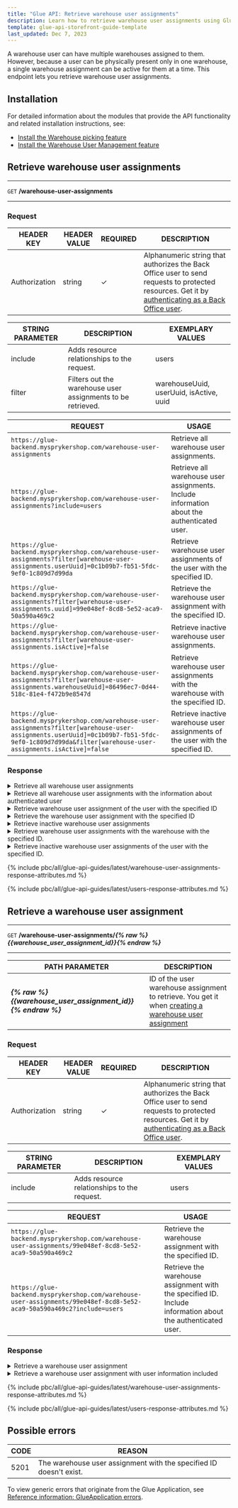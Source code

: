 ```yaml
---
title: "Glue API: Retrieve warehouse user assignments"
description: Learn how to retrieve warehouse user assignments using Glue API within your Spryker Unified Commerce project.
template: glue-api-storefront-guide-template
last_updated: Dec 7, 2023
---
```


A warehouse user can have multiple warehouses assigned to them. However, because a user can be physically present only in one warehouse, a single warehouse assignment can be active for them at a time. This endpoint lets you retrieve warehouse user assignments.

## Installation

For detailed information about the modules that provide the API functionality and related installation instructions, see:

- [Install the Warehouse picking feature](/docs/pbc/all/warehouse-management-system/latest/unified-commerce/install-and-upgrade/install-the-warehouse-picking-feature.html)
- [Install the Warehouse User Management feature](/docs/pbc/all/warehouse-management-system/latest/unified-commerce/install-and-upgrade/install-the-warehouse-user-management-feature.html)

## Retrieve warehouse user assignments

---
`GET` **/warehouse-user-assignments**

---

### Request

| HEADER KEY | HEADER VALUE | REQUIRED | DESCRIPTION |
| --- | --- | --- | --- |
| Authorization | string | &check; | Alphanumeric string that authorizes the Back Office user to send requests to protected resources. Get it by [authenticating as a Back Office user](/docs/pbc/all/identity-access-management/latest/manage-using-glue-api/glue-api-authenticate-as-a-back-office-user.html).  |


| STRING PARAMETER | DESCRIPTION | EXEMPLARY VALUES |
| --- | --- | --- |
| include | Adds resource relationships to the request. | users |
| filter | Filters out the warehouse user assignments to be retrieved. | warehouseUuid, userUuid, isActive, uuid  |

| REQUEST  | USAGE |
| --- | --- |
| `https://glue-backend.mysprykershop.com/warehouse-user-assignments` | Retrieve all warehouse user assignments.  |
| `https://glue-backend.mysprykershop.com/warehouse-user-assignments?include=users` | Retrieve all warehouse user assignments. Include information about the authenticated user.  |
| `https://glue-backend.mysprykershop.com/warehouse-user-assignments?filter[warehouse-user-assignments.userUuid]=0c1b09b7-fb51-5fdc-9ef0-1c809d7d99da` | Retrieve warehouse user assignments of the user with the specified ID. |
| `https://glue-backend.mysprykershop.com/warehouse-user-assignments?filter[warehouse-user-assignments.uuid]=99e048ef-8cd8-5e52-aca9-50a590a469c2` | Retrieve the warehouse user assignment with the specified ID. |
| `https://glue-backend.mysprykershop.com/warehouse-user-assignments?filter[warehouse-user-assignments.isActive]=false` | Retrieve inactive warehouse user assignments. |
| `https://glue-backend.mysprykershop.com/warehouse-user-assignments?filter[warehouse-user-assignments.warehouseUuid]=86496ec7-0d44-518c-81e4-f472b9e8547d` | Retrieve warehouse user assignments with the warehouse with the specified ID. |
| `https://glue-backend.mysprykershop.com/warehouse-user-assignments?filter[warehouse-user-assignments.userUuid]=0c1b09b7-fb51-5fdc-9ef0-1c809d7d99da&filter[warehouse-user-assignments.isActive]=false` | Retrieve inactive warehouse user assignments of the user with the specified ID. |


### Response

<details>
  <summary>Retrieve all warehouse user assignments</summary>

```json
{
    "data": [
        {
            "type": "warehouse-user-assignments",
            "id": "99e048ef-8cd8-5e52-aca9-50a590a469c2",
            "attributes": {
                "userUuid": "0c1b09b7-fb51-5fdc-9ef0-1c809d7d99da",
                "isActive": true,
                "warehouse": {
                    "name": "Warehouse1",
                    "uuid": "834b3731-02d4-5d6f-9a61-d63ae5e70517",
                    "isActive": true
                }
            },
            "links": {
                "self": "https://glue-backend.mysprykershop.com/warehouse-user-assignments/99e048ef-8cd8-5e52-aca9-50a590a469c2"
            }
        },
        {
            "type": "warehouse-user-assignments",
            "id": "39fcc049-758b-5f96-96c4-ecd5e103a8f9",
            "attributes": {
                "userUuid": "0c1b09b7-fb51-5fdc-9ef0-1c809d7d99da",
                "isActive": false,
                "warehouse": {
                    "name": "Video King MER000002 Warehouse 1",
                    "uuid": "86496ec7-0d44-518c-81e4-f472b9e8547d",
                    "isActive": true
                }
            },
            "links": {
                "self": "https://glue-backend.mysprykershop.com/warehouse-user-assignments/39fcc049-758b-5f96-96c4-ecd5e103a8f9"
            }
        },
        {
            "type": "warehouse-user-assignments",
            "id": "1bbc2472-44e8-5f4a-8824-4b580b8d58f7",
            "attributes": {
                "userUuid": "471f5093-fca8-50b7-83d0-d06adc273442",
                "isActive": false,
                "warehouse": {
                    "name": "Budget Cameras MER000005 Warehouse 1",
                    "uuid": "5bf5cc56-a50b-5029-9011-feeed83af180",
                    "isActive": true
                }
            },
            "links": {
                "self": "https://glue-backend.mysprykershop.com/warehouse-user-assignments/1bbc2472-44e8-5f4a-8824-4b580b8d58f7"
            }
        }
    ],
    "links": {
        "self": "https://glue-backend.mysprykershop.com/warehouse-user-assignments"
    }
}
```

</details>

<details>
  <summary>Retrieve all warehouse user assignments with the information about authenticated user</summary>

```json
{
    "data": [
        {
            "type": "warehouse-user-assignments",
            "id": "99e048ef-8cd8-5e52-aca9-50a590a469c2",
            "attributes": {
                "userUuid": "0c1b09b7-fb51-5fdc-9ef0-1c809d7d99da",
                "isActive": true,
                "warehouse": {
                    "name": "Warehouse1",
                    "uuid": "834b3731-02d4-5d6f-9a61-d63ae5e70517",
                    "isActive": true
                }
            },
            "relationships": {
                "users": {
                    "data": [
                        {
                            "type": "users",
                            "id": "0c1b09b7-fb51-5fdc-9ef0-1c809d7d99da"
                        }
                    ]
                }
            },
            "links": {
                "self": "https://glue-backend.mysprykershop.com/warehouse-user-assignments/99e048ef-8cd8-5e52-aca9-50a590a469c2?include=users"
            }
        },
        {
            "type": "warehouse-user-assignments",
            "id": "39fcc049-758b-5f96-96c4-ecd5e103a8f9",
            "attributes": {
                "userUuid": "0c1b09b7-fb51-5fdc-9ef0-1c809d7d99da",
                "isActive": false,
                "warehouse": {
                    "name": "Video King MER000002 Warehouse 1",
                    "uuid": "86496ec7-0d44-518c-81e4-f472b9e8547d",
                    "isActive": true
                }
            },
            "relationships": {
                "users": {
                    "data": [
                        {
                            "type": "users",
                            "id": "0c1b09b7-fb51-5fdc-9ef0-1c809d7d99da"
                        }
                    ]
                }
            },
            "links": {
                "self": "https://glue-backend.mysprykershop.com/warehouse-user-assignments/39fcc049-758b-5f96-96c4-ecd5e103a8f9?include=users"
            }
        },
        {
            "type": "warehouse-user-assignments",
            "id": "1bbc2472-44e8-5f4a-8824-4b580b8d58f7",
            "attributes": {
                "userUuid": "471f5093-fca8-50b7-83d0-d06adc273442",
                "isActive": false,
                "warehouse": {
                    "name": "Budget Cameras MER000005 Warehouse 1",
                    "uuid": "5bf5cc56-a50b-5029-9011-feeed83af180",
                    "isActive": true
                }
            },
            "relationships": {
                "users": {
                    "data": [
                        {
                            "type": "users",
                            "id": "0c1b09b7-fb51-5fdc-9ef0-1c809d7d99da"
                        }
                    ]
                }
            },
            "links": {
                "self": "https://glue-backend.mysprykershop.com/warehouse-user-assignments/1bbc2472-44e8-5f4a-8824-4b580b8d58f7?include=users"
            }
        }
    ],
    "links": {
        "self": "https://glue-backend.mysprykershop.com/warehouse-user-assignments?include=users"
    },
    "included": [
        {
            "type": "users",
            "id": "0c1b09b7-fb51-5fdc-9ef0-1c809d7d99da",
            "attributes": {
                "username": "herald.hopkins@spryker.com",
                "firstName": "Herald",
                "lastName": "Hopkins"
            },
            "links": {
                "self": "https://glue-backend.mysprykershop.com/users/0c1b09b7-fb51-5fdc-9ef0-1c809d7d99da?include=users"
            }
        }
    ]
}
```

</details>

<details>
  <summary>Retrieve warehouse user assignment of the user with the specified ID</summary>

```json
{
    "data": [
        {
            "type": "warehouse-user-assignments",
            "id": "99e048ef-8cd8-5e52-aca9-50a590a469c2",
            "attributes": {
                "userUuid": "0c1b09b7-fb51-5fdc-9ef0-1c809d7d99da",
                "isActive": true,
                "warehouse": {
                    "name": "Warehouse1",
                    "uuid": "834b3731-02d4-5d6f-9a61-d63ae5e70517",
                    "isActive": true
                }
            },
            "links": {
                "self": "https://glue-backend.mysprykershop.com/warehouse-user-assignments/99e048ef-8cd8-5e52-aca9-50a590a469c2?filter[warehouse-user-assignments.userUuid]=0c1b09b7-fb51-5fdc-9ef0-1c809d7d99da"
            }
        },
        {
            "type": "warehouse-user-assignments",
            "id": "39fcc049-758b-5f96-96c4-ecd5e103a8f9",
            "attributes": {
                "userUuid": "0c1b09b7-fb51-5fdc-9ef0-1c809d7d99da",
                "isActive": false,
                "warehouse": {
                    "name": "Video King MER000002 Warehouse 1",
                    "uuid": "86496ec7-0d44-518c-81e4-f472b9e8547d",
                    "isActive": true
                }
            },
            "links": {
                "self": "https://glue-backend.mysprykershop.com/warehouse-user-assignments/39fcc049-758b-5f96-96c4-ecd5e103a8f9?filter[warehouse-user-assignments.userUuid]=0c1b09b7-fb51-5fdc-9ef0-1c809d7d99da"
            }
        }
    ],
    "links": {
        "self": "https://glue-backend.mysprykershop.com/warehouse-user-assignments?filter[warehouse-user-assignments.userUuid]=0c1b09b7-fb51-5fdc-9ef0-1c809d7d99da"
    }
}
```

</details>


<details>
  <summary>Retrieve the warehouse user assignment with the specified ID</summary>

```json
{
    "data": [
        {
            "type": "warehouse-user-assignments",
            "id": "99e048ef-8cd8-5e52-aca9-50a590a469c2",
            "attributes": {
                "userUuid": "0c1b09b7-fb51-5fdc-9ef0-1c809d7d99da",
                "isActive": true,
                "warehouse": {
                    "name": "Warehouse1",
                    "uuid": "834b3731-02d4-5d6f-9a61-d63ae5e70517",
                    "isActive": true
                }
            },
            "links": {
                "self": "https://glue-backend.mysprykershop.com/warehouse-user-assignments/99e048ef-8cd8-5e52-aca9-50a590a469c2?filter[warehouse-user-assignments.uuid]=99e048ef-8cd8-5e52-aca9-50a590a469c2"
            }
        }
    ],
    "links": {
        "self": "https://glue-backend.mysprykershop.com/warehouse-user-assignments?filter[warehouse-user-assignments.uuid]=99e048ef-8cd8-5e52-aca9-50a590a469c2"
    }
}
```

</details>

<details>
  <summary>Retrieve inactive warehouse user assignments</summary>

```json
{
    "data": [        
        {
            "type": "warehouse-user-assignments",
            "id": "39fcc049-758b-5f96-96c4-ecd5e103a8f9",
            "attributes": {
                "userUuid": "0c1b09b7-fb51-5fdc-9ef0-1c809d7d99da",
                "isActive": false,
                "warehouse": {
                    "name": "Video King MER000002 Warehouse 1",
                    "uuid": "86496ec7-0d44-518c-81e4-f472b9e8547d",
                    "isActive": true
                }
            },
            "links": {
                "self": "https://glue-backend.mysprykershop.com/warehouse-user-assignments/39fcc049-758b-5f96-96c4-ecd5e103a8f9?filter[warehouse-user-assignments.isActive]=false"
            }
        },
        {
            "type": "warehouse-user-assignments",
            "id": "1bbc2472-44e8-5f4a-8824-4b580b8d58f7",
            "attributes": {
                "userUuid": "0c1b09b7-fb51-5fdc-9ef0-1c809d7d99da",
                "isActive": false,
                "warehouse": {
                    "name": "Budget Cameras MER000005 Warehouse 1",
                    "uuid": "5bf5cc56-a50b-5029-9011-feeed83af180",
                    "isActive": true
                }
            },
            "links": {
                "self": "https://glue-backend.mysprykershop.com/warehouse-user-assignments/1bbc2472-44e8-5f4a-8824-4b580b8d58f7?filter[warehouse-user-assignments.isActive]=false"
            }
        }
    ],
    "links": {
        "self": "https://glue-backend.mysprykershop.com/warehouse-user-assignments?filter[warehouse-user-assignments.isActive]=false"
    }
}
```

</details>

<details>
  <summary>Retrieve warehouse user assignments with the warehouse with the specified ID.</summary>

```json
{
    "data": [
        {
            "type": "warehouse-user-assignments",
            "id": "39fcc049-758b-5f96-96c4-ecd5e103a8f9",
            "attributes": {
                "userUuid": "0c1b09b7-fb51-5fdc-9ef0-1c809d7d99da",
                "isActive": false,
                "warehouse": {
                    "name": "Video King MER000002 Warehouse 1",
                    "uuid": "86496ec7-0d44-518c-81e4-f472b9e8547d",
                    "isActive": true
                }
            },
            "links": {
                "self": "https://glue-backend.mysprykershop.com/warehouse-user-assignments/39fcc049-758b-5f96-96c4-ecd5e103a8f9?filter[warehouse-user-assignments.warehouseUuid]=86496ec7-0d44-518c-81e4-f472b9e8547d"
            }
        }
    ],
    "links": {
        "self": "https://glue-backend.mysprykershop.com/warehouse-user-assignments?filter[warehouse-user-assignments.warehouseUuid]=86496ec7-0d44-518c-81e4-f472b9e8547d"
    }
}
```

</details>

<details>
  <summary>Retrieve inactive warehouse user assignments of the user with the specified ID.</summary>

```json
{
    "data": [
        {
            "type": "warehouse-user-assignments",
            "id": "39fcc049-758b-5f96-96c4-ecd5e103a8f9",
            "attributes": {
                "userUuid": "0c1b09b7-fb51-5fdc-9ef0-1c809d7d99da",
                "isActive": false,
                "warehouse": {
                    "name": "Video King MER000002 Warehouse 1",
                    "uuid": "86496ec7-0d44-518c-81e4-f472b9e8547d",
                    "isActive": true
                }
            },
            "links": {
                "self": "https://glue-backend.mysprykershop.com/warehouse-user-assignments/39fcc049-758b-5f96-96c4-ecd5e103a8f9?filter[warehouse-user-assignments.userUuid]=0c1b09b7-fb51-5fdc-9ef0-1c809d7d99da&filter[warehouse-user-assignments.isActive]=false"
            }
        },
        {
            "type": "warehouse-user-assignments",
            "id": "1bbc2472-44e8-5f4a-8824-4b580b8d58f7",
            "attributes": {
                "userUuid": "0c1b09b7-fb51-5fdc-9ef0-1c809d7d99da",
                "isActive": false,
                "warehouse": {
                    "name": "Budget Cameras MER000005 Warehouse 1",
                    "uuid": "5bf5cc56-a50b-5029-9011-feeed83af180",
                    "isActive": true
                }
            },
            "links": {
                "self": "https://glue-backend.mysprykershop.com/warehouse-user-assignments/1bbc2472-44e8-5f4a-8824-4b580b8d58f7?filter[warehouse-user-assignments.userUuid]=0c1b09b7-fb51-5fdc-9ef0-1c809d7d99da&filter[warehouse-user-assignments.isActive]=false"
            }
        }
    ],
    "links": {
        "self": "https://glue-backend.mysprykershop.com/warehouse-user-assignments?filter[warehouse-user-assignments.userUuid]=0c1b09b7-fb51-5fdc-9ef0-1c809d7d99da&filter[warehouse-user-assignments.isActive]=false"
    }
}
```

</details>

{% include pbc/all/glue-api-guides/latest/warehouse-user-assignments-response-attributes.md %} <!-- To edit, see /_includes/pbc/all/glue-api-guides/202311.0/warehouse-user-assignments-response-attributes.md -->


{% include pbc/all/glue-api-guides/latest/users-response-attributes.md %} <!-- To edit, see /_includes/pbc/all/glue-api-guides/202311.0/users-response-attributes.md -->

## Retrieve a warehouse user assignment

---
`GET` **/warehouse-user-assignments/*{% raw %}{{warehouse_user_assignment_id}}{% endraw %}***

---

| PATH PARAMETER | DESCRIPTION |
| - | - |
| ***{% raw %}{{warehouse_user_assignment_id}}{% endraw %}*** | ID of the user warehouse assignment to retrieve. You get it when [creating a warehouse user assignment](/docs/pbc/all/warehouse-management-system/latest/unified-commerce/manage-using-glue-api/manage-warehouse-user-assignments/glue-api-create-warehouse-user-assignments.html) |

### Request

| HEADER KEY | HEADER VALUE | REQUIRED | DESCRIPTION |
| --- | --- | --- | --- |
| Authorization | string | &check; | Alphanumeric string that authorizes the Back Office user to send requests to protected resources. Get it by [authenticating as a Back Office user](/docs/pbc/all/identity-access-management/latest/manage-using-glue-api/glue-api-authenticate-as-a-back-office-user.html).  |

| STRING PARAMETER | DESCRIPTION | EXEMPLARY VALUES |
| --- | --- | --- |
| include | Adds resource relationships to the request. | users |

| REQUEST  | USAGE |
| --- | --- |
| `https://glue-backend.mysprykershop.com/warehouse-user-assignments/99e048ef-8cd8-5e52-aca9-50a590a469c2` | Retrieve the warehouse assignment with the specified ID.  |
| `https://glue-backend.mysprykershop.com/warehouse-user-assignments/99e048ef-8cd8-5e52-aca9-50a590a469c2?include=users` | Retrieve the warehouse assignment with the specified ID. Include information about the authenticated user. |




### Response


<details>
  <summary>Retrieve a warehouse user assignment</summary>

```json
{
    "data": {
        "type": "warehouse-user-assignments",
        "id": "99e048ef-8cd8-5e52-aca9-50a590a469c2",
        "attributes": {
            "userUuid": "0c1b09b7-fb51-5fdc-9ef0-1c809d7d99da",
            "isActive": true,
            "warehouse": {
                "name": "Warehouse1",
                "uuid": "834b3731-02d4-5d6f-9a61-d63ae5e70517",
                "isActive": true
            }
        },
        "links": {
            "self": "https://glue-backend.mysprykershop.com/warehouse-user-assignments/99e048ef-8cd8-5e52-aca9-50a590a469c2"
        }
    }
}
```

</details>

<details>
  <summary>Retrieve a warehouse user assignment with user information included</summary>

```json
{
    "data": {
        "type": "warehouse-user-assignments",
        "id": "99e048ef-8cd8-5e52-aca9-50a590a469c2",
        "attributes": {
            "userUuid": "0c1b09b7-fb51-5fdc-9ef0-1c809d7d99da",
            "isActive": true,
            "warehouse": {
                "name": "Warehouse1",
                "uuid": "834b3731-02d4-5d6f-9a61-d63ae5e70517",
                "isActive": true
            }
        },
        "relationships": {
            "users": {
                "data": [
                    {
                        "type": "users",
                        "id": "0c1b09b7-fb51-5fdc-9ef0-1c809d7d99da"
                    }
                ]
            }
        },
        "links": {
            "self": "https://glue-backend.mysprykershop.com/warehouse-user-assignments/99e048ef-8cd8-5e52-aca9-50a590a469c2?include=users"
        }
    },
    "included": [
        {
            "type": "users",
            "id": "0c1b09b7-fb51-5fdc-9ef0-1c809d7d99da",
            "attributes": {
                "username": "herald.hopkins@spryker.com",
                "firstName": "Herald",
                "lastName": "Hopkins"
            },
            "links": {
                "self": "https://glue-backend.mysprykershop.com/users/0c1b09b7-fb51-5fdc-9ef0-1c809d7d99da?include=users"
            }
        }
    ]
}
```

</details>


{% include pbc/all/glue-api-guides/latest/warehouse-user-assignments-response-attributes.md %} <!-- To edit, see /_includes/pbc/all/glue-api-guides/202311.0/warehouse-user-assignments-response-attributes.md -->


{% include pbc/all/glue-api-guides/latest/users-response-attributes.md %} <!-- To edit, see /_includes/pbc/all/glue-api-guides/202311.0/users-response-attributes.md -->


## Possible errors

| CODE | REASON |
| --- | --- |
| 5201 | The warehouse user assignment with the specified ID doesn't exist.  |

To view generic errors that originate from the Glue Application, see [Reference information: GlueApplication errors](/docs/integrations/spryker-glue-api/storefront-api/api-references/reference-information-storefront-application-errors.html).
